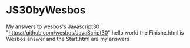 # JS30byWesbos
My answers to wesbos's Javascript30 "https://github.com/wesbos/JavaScript30"
hello world
the Finishe.html is Wesbos answer and the Start.html are my answers
